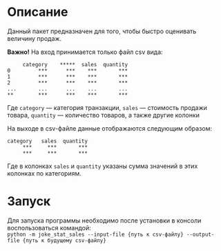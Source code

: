 # Описание
Данный пакет предназначен для того, чтобы быстро оценивать величину продаж. 

**Важно!** На вход принимается только файл csv вида:
```     
     category    *****  sales  quantity
0         ***      ***    ***       ***
1         ***      ***    ***       ***
2         ***      ***    ***       ***
...       ...      ...    ...       ...
**        ***      ***    ***       ***
```
Где `category` — категория транзакции, `sales` — стоимость продажи товара, `quantity` — количество товаров, а также другие колонки

На выходе в csv-файле данные отображаются следующим образом:
```
category   sales  quantity
     ***     ***       ***
     ***     ***       ***
```
Где в колонках `sales` и `quantity` указаны сумма значений в этих колонках по категориям.

# Запуск
Для запуска программы необходимо после установки в консоли воспользоваться командой:\
`python -m joke_stat_sales --input-file {путь к csv-файлу} --output-file {путь к будущему csv-файлу}`